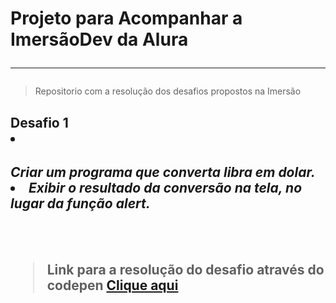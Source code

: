 <h1> Projeto para Acompanhar a ImersãoDev da Alura <hr> </h1>
<blockquote> Repositorio com a resolução dos desafios propostos na Imersão </blockquote>
<h2> Desafio 1 <br>
<li> <h5>Criar um programa que converta libra em dolar.</blockquote>
<li> Exibir o resultado da conversão na tela, no lugar da função alert.</h5></blockquote>
<br>
<blockquote>Link para a resolução do desafio através do codepen               
<a href='https://codepen.io/zThanael/pen/WNRNvzL'> <b>Clique aqui</b> </a> <blockquote>